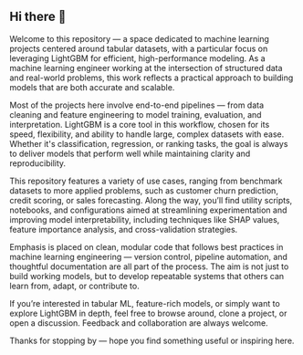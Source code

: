 ## Hi there 👋

Welcome to this repository — a space dedicated to machine learning projects centered around tabular datasets, with a particular focus on leveraging LightGBM for efficient, high-performance modeling. As a machine learning engineer working at the intersection of structured data and real-world problems, this work reflects a practical approach to building models that are both accurate and scalable.

Most of the projects here involve end-to-end pipelines — from data cleaning and feature engineering to model training, evaluation, and interpretation. LightGBM is a core tool in this workflow, chosen for its speed, flexibility, and ability to handle large, complex datasets with ease. Whether it's classification, regression, or ranking tasks, the goal is always to deliver models that perform well while maintaining clarity and reproducibility.

This repository features a variety of use cases, ranging from benchmark datasets to more applied problems, such as customer churn prediction, credit scoring, or sales forecasting. Along the way, you’ll find utility scripts, notebooks, and configurations aimed at streamlining experimentation and improving model interpretability, including techniques like SHAP values, feature importance analysis, and cross-validation strategies.

Emphasis is placed on clean, modular code that follows best practices in machine learning engineering — version control, pipeline automation, and thoughtful documentation are all part of the process. The aim is not just to build working models, but to develop repeatable systems that others can learn from, adapt, or contribute to.

If you’re interested in tabular ML, feature-rich models, or simply want to explore LightGBM in depth, feel free to browse around, clone a project, or open a discussion. Feedback and collaboration are always welcome.

Thanks for stopping by — hope you find something useful or inspiring here.

